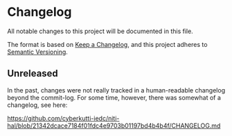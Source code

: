 Changelog
=========
All notable changes to this project will be documented in this file.

The format is based on [Keep a Changelog](https://keepachangelog.com/en/1.1.0/),
and this project adheres to [Semantic Versioning](https://semver.org/spec/v2.0.0.html).

## Unreleased
In the past, changes were not really tracked in a human-readable changelog
beyond the commit-log.  For some time, however, there was somewhat of a
changelog, see here:

<https://github.com/cyberkutti-iedc/niti-hal/blob/21342dcace7184f01fdc4e9703b01197bd4b4b4f/CHANGELOG.md>
